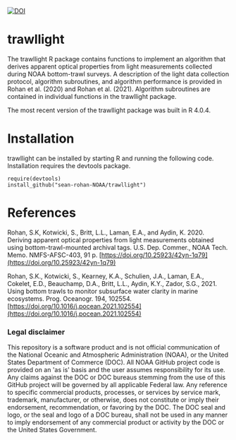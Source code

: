 [![DOI](https://zenodo.org/badge/DOI/10.5281/zenodo.3688864.svg)](https://doi.org/10.5281/zenodo.3688864)

# trawllight
The trawllight R package contains functions to implement an algorithm that derives apparent optical properties from light measurements collected during NOAA bottom-trawl surveys. A description of the light data collection protocol, algorithm subroutines, and algorithm performance is provided in Rohan et al. (2020) and Rohan et al. (2021). Algorithm subroutines are contained in individual functions in the trawllight package.

The most recent version of the trawllight package was built in R 4.0.4.

# Installation

trawllight can be installed by starting R and running the following code. Installation requires the devtools package.

```
require(devtools)
install_github("sean-rohan-NOAA/trawllight")
```

# References
Rohan, S.K, Kotwicki, S., Britt, L.L., Laman, E.A., and Aydin, K. 2020. Deriving apparent optical properties from light measurements obtained using bottom-trawl-mounted archival tags. U.S. Dep. Commer., NOAA Tech. Memo. NMFS-AFSC-403, 91 p. [https://doi.org/10.25923/42yn-1q79](https://doi.org/10.25923/42yn-1q79)

Rohan, S.K., Kotwicki, S., Kearney, K.A., Schulien, J.A., Laman, E.A., Cokelet, E.D., Beauchamp, D.A., Britt, L.L., Aydin, K.Y., Zador, S.G., 2021. Using bottom trawls to monitor subsurface water clarity in marine ecosystems. Prog. Oceanogr. 194, 102554. [https://doi.org/10.1016/j.pocean.2021.102554](https://doi.org/10.1016/j.pocean.2021.102554)

### Legal disclaimer

This repository is a software product and is not official communication of the National Oceanic and Atmospheric Administration (NOAA), or the United States Department of Commerce (DOC). All NOAA GitHub project code is provided on an 'as is' basis and the user assumes responsibility for its use. Any claims against the DOC or DOC bureaus stemming from the use of this GitHub project will be governed by all applicable Federal law. Any reference to specific commercial products, processes, or services by service mark, trademark, manufacturer, or otherwise, does not constitute or imply their endorsement, recommendation, or favoring by the DOC. The DOC seal and logo, or the seal and logo of a DOC bureau, shall not be used in any manner to imply endorsement of any commercial product or activity by the DOC or the United States Government.